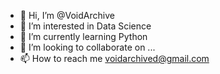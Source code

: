 - 👋 Hi, I’m @VoidArchive
- 👀 I’m interested in Data Science
- 🌱 I’m currently learning Python
- 💞️ I’m looking to collaborate on ...
- 📫 How to reach me voidarchived@gmail.com

<!---
VoidArchive/VoidArchive is a ✨ special ✨ repository because its `README.md` (this file) appears on your GitHub profile.
You can click the Preview link to take a look at your changes.
--->
